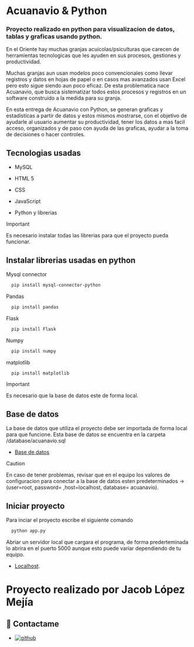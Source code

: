 
# Acuanavio & Python

### Proyecto realizado en python para visualizacion de datos, tablas y graficas usando python.

En el Oriente hay muchas granjas acuicolas/psiculturas que carecen de herramientas tecnologicas que les ayuden en sus procesos, gestiones y productividad.

Muchas granjas aun usan modelos poco convencionales como llevar registros y datos en hojas de papel o en casos mas avanzados usan Excel pero esto sigue siendo aun poco eficaz. De esta problematica nace Acuanavio, que busca sistematizar todos estos procesos y registros en un software construido a la medida para su granja.

En esta entrega de Acuanavio con Python, se generan graficas y estadisticas a partir de datos y estos mismos mostrarse, con el objetivo de ayudarle al usuario aumentar su productividad, tener los datos a mas facil acceso, organizados y de paso con ayuda de las graficas, ayudar a la toma de decisiones o hacer controles.





## Tecnologias usadas

- MySQL

- HTML 5

- CSS

- JavaScript

- Python y librerias

> [!IMPORTANT]
> Es necesario instalar todas las librerias para que el proyecto pueda funcionar. 

## Instalar librerias usadas en python
 
Mysql connector

```bash
  pip install mysql-connector-python
```

Pandas

```bash
  pip install pandas
```

Flask

```bash
  pip install Flask
```

Numpy

```bash
  pip install numpy
```
matplotlib

```bash
  pip install matplotlib
```

> [!IMPORTANT]
> Es necesario que la base de datos este de forma local.
## Base de datos

La base de datos que utiliza el proyecto debe ser importada de forma local para que funcione. 
Esta base de datos se encuentra en la carpeta /database/acuanavio.sql

- [Base de datos](database/acuanavio.sql)

> [!CAUTION]
> En caso de tener problemas, revisar que en el equipo los valores de configuracion para conectar a la base de datos esten predeterminados -> (user=root, password= ,host=localhost, database= acuanavio).



## Iniciar proyecto

Para inciar el proyecto escribe el siguiente comando 

```bash
  python app.py
```
Abriar un servidor local que cargara el programa,
de forma prederteminada lo abrira en el puerto 5000 aunque esto puede variar dependiendo de tu equipo.

- [Localhost](http://localhost:5000/).


# Proyecto realizado por Jacob López Mejía
## 🧸 Contactame
- [![github](https://img.shields.io/badge/my_portfolio-000?style=for-the-badge&logo=ko-fi&logoColor=white)](https://github.com/Jacoblm49)


